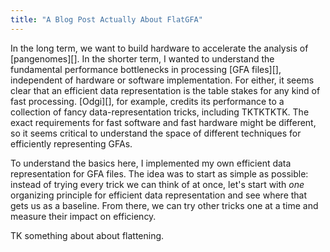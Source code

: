 ```yaml
---
title: "A Blog Post Actually About FlatGFA"
---
```

In the long term, we want to build hardware to accelerate the analysis of [pangenomes][].
In the shorter term, I wanted to understand the fundamental performance bottlenecks in processing [GFA files][], independent of hardware or software implementation.
For either, it seems clear that an efficient data representation is the table stakes for any kind of fast processing.
[Odgi][], for example, credits its performance to a collection of fancy data-representation tricks, including TKTKTKTK.
The exact requirements for fast software and fast hardware might be different, so it seems critical to understand the space of different techniques for efficiently representing GFAs.

To understand the basics here, I implemented my own efficient data representation for GFA files.
The idea was to start as simple as possible:
instead of trying every trick we can think of at once, let's start with *one* organizing principle for efficient data representation and see where that gets us as a baseline.
From there, we can try other tricks one at a time and measure their impact on efficiency.

TK something about about flattening.
